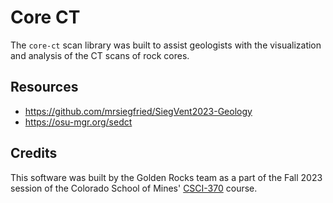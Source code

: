 # Core CT
The `core-ct` scan library was built to assist geologists with the visualization and analysis of the CT scans of rock cores.

## Resources
- https://github.com/mrsiegfried/SiegVent2023-Geology
- https://osu-mgr.org/sedct

## Credits
This software was built by the Golden Rocks team as a part of the Fall 2023 session of the Colorado School of Mines' [CSCI-370](https://cs-courses.mines.edu/csci370/index.html) course.
